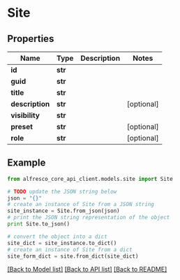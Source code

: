 # Site


## Properties
Name | Type | Description | Notes
------------ | ------------- | ------------- | -------------
**id** | **str** |  | 
**guid** | **str** |  | 
**title** | **str** |  | 
**description** | **str** |  | [optional] 
**visibility** | **str** |  | 
**preset** | **str** |  | [optional] 
**role** | **str** |  | [optional] 

## Example

```python
from alfresco_core_api_client.models.site import Site

# TODO update the JSON string below
json = "{}"
# create an instance of Site from a JSON string
site_instance = Site.from_json(json)
# print the JSON string representation of the object
print Site.to_json()

# convert the object into a dict
site_dict = site_instance.to_dict()
# create an instance of Site from a dict
site_form_dict = site.from_dict(site_dict)
```
[[Back to Model list]](../README.md#documentation-for-models) [[Back to API list]](../README.md#documentation-for-api-endpoints) [[Back to README]](../README.md)


